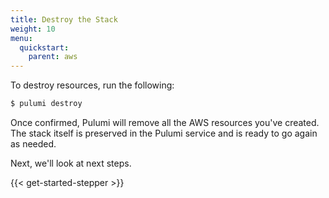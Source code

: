 ```yaml
---
title: Destroy the Stack
weight: 10
menu:
  quickstart:
    parent: aws
---
```


To destroy resources, run the following:

```bash
$ pulumi destroy
```

Once confirmed, Pulumi will remove all the AWS resources you've created. The stack itself is preserved in the Pulumi service and is ready to go again as needed.

Next, we'll look at next steps.

{{< get-started-stepper >}}
